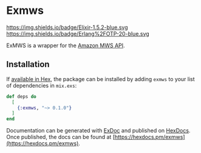 # Exmws

https://img.shields.io/badge/Elixir-1.5.2-blue.svg https://img.shields.io/badge/Erlang%2FOTP-20-blue.svg

ExMWS is a wrapper for the [Amazon MWS API](https://developer.amazonservices.com/gp/mws/docs.html).

## Installation

If [available in Hex](https://hex.pm/docs/publish), the package can be installed
by adding `exmws` to your list of dependencies in `mix.exs`:

```elixir
def deps do
  [
    {:exmws, "~> 0.1.0"}
  ]
end
```

Documentation can be generated with [ExDoc](https://github.com/elixir-lang/ex_doc)
and published on [HexDocs](https://hexdocs.pm). Once published, the docs can
be found at [https://hexdocs.pm/exmws](https://hexdocs.pm/exmws).
